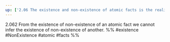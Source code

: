 ```yaml
---
up: ['2.06 The existence and non-existence of atomic facts is the reality.']
---
```

2.062 From the existence of non-existence of an atomic fact we cannot infer the existence of non-existence of another.
%%
#existence #NonExistence #atomic #facts %%